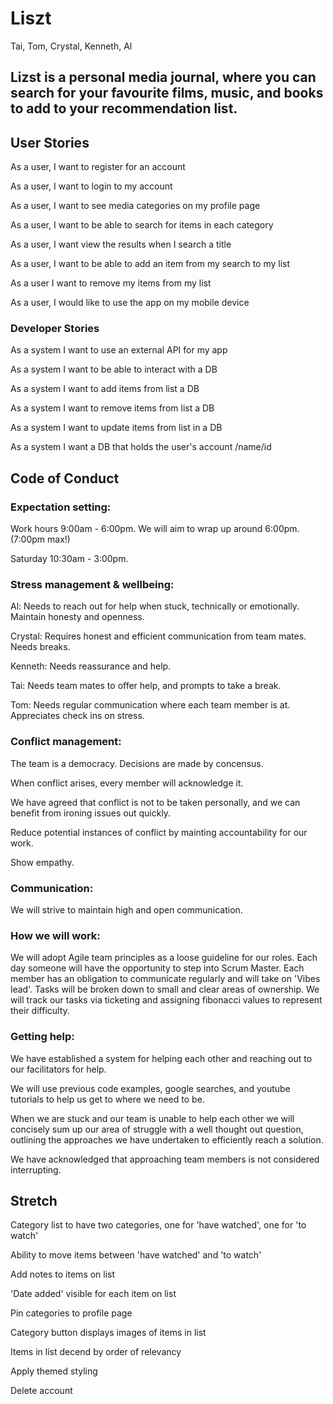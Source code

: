# Liszt
Tai, Tom, Crystal, Kenneth, Al

## Lizst is a personal media journal, where you can search for your favourite films, music, and books to add to your recommendation list.

## User Stories
As a user, I want to register for an account

As a user, I want to login to my account 

As a user, I want to see media categories on my profile page  

As a user, I want to be able to search for items in each category

As a user, I want view the results when I search a title

As a user, I want to be able to add an item from my search to my list 

As a user I want to remove my items from my list  

As a user, I would like to use the app on my mobile device

### Developer Stories

As a system I want to use an external API for my app 

As a system I want to be able to interact with a DB 

As a system I want to add items from list a DB  

As a system I want to remove items from list a DB 

As a system I want to update items from list in a DB 

As a system I want a DB that holds the user's account /name/id 


## Code of Conduct
### Expectation setting:

Work hours 9:00am - 6:00pm. We will aim to wrap up around 6:00pm. (7:00pm max!)

Saturday 10:30am - 3:00pm.

### Stress management & wellbeing:
Al: Needs to reach out for help when stuck, technically or emotionally. Maintain honesty and openness.

Crystal: Requires honest and efficient communication from team mates. Needs breaks.

Kenneth: Needs reassurance and help.

Tai: Needs team mates to offer help, and prompts to take a break.

Tom: Needs regular communication where each team member is at. Appreciates check ins on stress.

### Conflict management:
The team is a democracy. Decisions are made by concensus.

When conflict arises, every member will acknowledge it.

We have agreed that conflict is not to be taken personally, and we can benefit from ironing issues out quickly.

Reduce potential instances of conflict by mainting accountability for our work.

Show empathy.

### Communication:
We will strive to maintain high and open communication.

### How we will work:
We will adopt Agile team principles as a loose guideline for our roles. Each day someone will have the opportunity to step into Scrum Master. Each member has an obligation to communicate regularly and will take on 'Vibes lead'. Tasks will be broken down to small and clear areas of ownership. We will track our tasks via ticketing and assigning fibonacci values to represent their difficulty.

### Getting help:
We have established a system for helping each other and reaching out to our facilitators for help.

We will use previous code examples, google searches, and youtube tutorials to help us get to where we need to be.

When we are stuck and our team is unable to help each other we will concisely sum up our area of struggle with a well thought out question, outlining the approaches we have undertaken to efficiently reach a solution. 

We have acknowledged that approaching team members is not considered interrupting. 

## Stretch
Category list to have two categories, one for 'have watched', one for 'to watch'

Ability to move items between 'have watched' and 'to watch'

Add notes to items on list

'Date added' visible for each item on list

Pin categories to profile page

Category button displays images of items in list

Items in list decend by order of relevancy

Apply themed styling

Delete account
